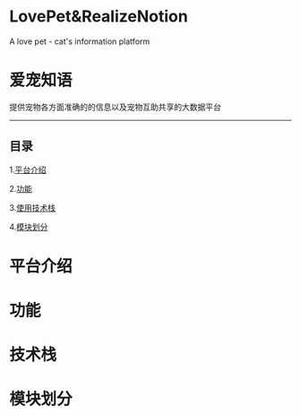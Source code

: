 # LovePet&RealizeNotion
A love pet - cat's information platform

# 爱宠知语

提供宠物各方面准确的的信息以及宠物互助共享的大数据平台

---
## 目录

1.[平台介绍](#平台介绍)

2.[功能](#功能)

3.[使用技术栈](#技术栈)

4.[模块划分](#模块划分)



# 平台介绍

# 功能

# 技术栈

# 模块划分
